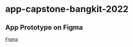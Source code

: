 # app-capstone-bangkit-2022

## App Prototype on Figma
[Figma](https://www.figma.com/file/OkQpmNmMwTeg5jDWStWrwt/Aplikasi)

